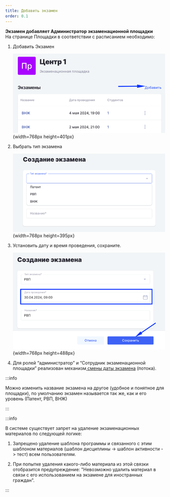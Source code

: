 ```yaml
---
title: Добавить экзамен
order: 0.1
---
```


**Экзамен добавляет Администратор  экзаменационной площадки**\
На странице Площадки в соответствии с расписанием необходимо:

1. Добавить Экзамен

   ![](./dobavit-ekzamen.png){width=768px height=401px}

2. Выбрать тип экзамена

   ![](./dobavit-ekzamen-2.png){width=768px height=395px}

3. Установить дату и время проведения, сохраните.

   ![](./dobavit-ekzamen-3.png){width=768px height=488px}

4. Для ролей “администратор” и “Сотрудник экзаменационной площадки” реализован механизм[ смены даты экзамена](./../voprosy/flow-kak-pomenyat-uroven-datu-ekzamena) (потока).

:::info 

Можно изменить название экзамена на другое (удобное и понятное для площадки), по умолчанию экзамен называется так же, как и его уровень (Патент, РВП, ВНЖ)

:::

:::info 

В системе существует запрет на удаление экзаменационных материалов по следующей логике:

1. Запрещено удаление шаблона программы и связанного с этим шаблоном материалов (шаблон дисциплины -> шаблон активности -> тест) всем пользователям.

2. При попытке удаления какого-либо материала из этой связки отобразится предупреждение: "Невозможно удалить материал в связи с его использованием на экзамене для иностранных граждан".

:::


